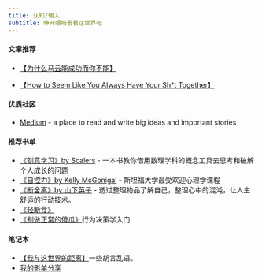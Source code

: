 ```yaml
---
title: 认知/输入
subtitle: 睁开眼睛看看这世界吧
---
```


#### 文章推荐

- <a target="_blank" href="https://mp.weixin.qq.com/s?__biz=MzA5NjM5MjM1Nw==&mid=2650283439&idx=5&sn=8b4b51e2c1a88f7fe369a4b756657672&chksm=88bc7865bfcbf17324e364a8ade43fd38556041908e3baa5e7268c6c4428696477a97cd0723a&token=842281904&lang=zh_CN#rd">【为什么马云能成功而你不能】</a> 
<!-- <a target="_blank" href="http://www.fuyanshe.cn/headline/view/69259">【你拥有的最宝贵的财富是什么？】</a>  -->
- <a target="_blank" href="https://medium.com/s/notes-on-changing-your-life/how-to-seem-like-you-always-have-your-sh-t-together-11114005114e">【How to Seem Like You Always Have Your Sh*t Together】</a> 

#### 优质社区
- <a target="_blank" href="https://medium.com/">Medium</a> - a place to read and write big ideas and important stories

#### 推荐书单
- <a target="_blank" href="https://book.douban.com/subject/10786473/">《刻意学习》by Scalers</a> - 一本书教你借用数理学科的概念工具去思考和破解个人成长的问题
- <a target="_blank" href="https://book.douban.com/subject/27071913/">《自控力》by Kelly McGonigal</a> - 斯坦福大学最受欢迎心理学课程
- <a target="_blank" href="https://book.douban.com/subject/24749465/">《断舍离》by 山下英子</a> - 透过整理物品了解自己，整理心中的混沌，让人生舒适的行动技术。
- <a target="_blank" href="https://book.douban.com/subject/25882638/">《轻断食》</a>
- <a target="_blank" href="https://book.douban.com/subject/1874488/">《别做正常的傻瓜》</a>行为决策学入门

#### 笔记本
- <a target="_blank" href="https://www.scarsu.com/excape_from_the_world/">【我与这世界的距离】</a>一些胡言乱语。
- <a target="_blank" href="https://www.notion.so/ddd411ef5246495c86be211c5127311b?v=2c3ed794f65b459a8305ca1f9fbdcb6c">我的影单分享</a>